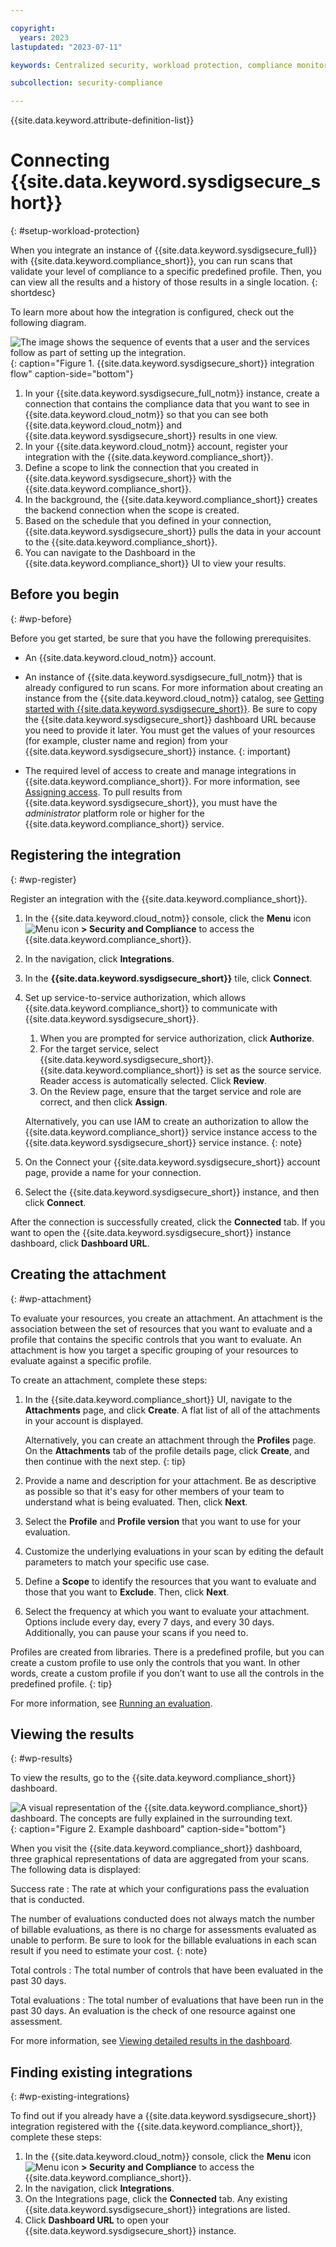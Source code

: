 ```yaml
---

copyright:
  years: 2023
lastupdated: "2023-07-11"

keywords: Centralized security, workload protection, compliance monitoring, compliance, scan, sysdig, multicloud, multi-cloud, azure, amazon, aws

subcollection: security-compliance

---
```


{{site.data.keyword.attribute-definition-list}}

# Connecting {{site.data.keyword.sysdigsecure_short}}
{: #setup-workload-protection}

When you integrate an instance of {{site.data.keyword.sysdigsecure_full}} with {{site.data.keyword.compliance_short}}, you can run scans that validate your level of compliance to a specific predefined profile. Then, you can view all the results and a history of those results in a single location.
{: shortdesc}



To learn more about how the integration is configured, check out the following diagram.

![The image shows the sequence of events that a user and the services follow as part of setting up the integration.](../images/workload-protection.svg){: caption="Figure 1. {{site.data.keyword.sysdigsecure_short}} integration flow" caption-side="bottom"}

1. In your {{site.data.keyword.sysdigsecure_full_notm}} instance, create a connection that contains the compliance data that you want to see in {{site.data.keyword.cloud_notm}} so that you can see both {{site.data.keyword.cloud_notm}} and {{site.data.keyword.sysdigsecure_short}} results in one view.
2. In your {{site.data.keyword.cloud_notm}} account, register your integration with the {{site.data.keyword.compliance_short}}.
3. Define a scope to link the connection that you created in {{site.data.keyword.sysdigsecure_short}} with the {{site.data.keyword.compliance_short}}.
4. In the background, the {{site.data.keyword.compliance_short}} creates the backend connection when the scope is created.
5. Based on the schedule that you defined in your connection, {{site.data.keyword.sysdigsecure_short}} pulls the data in your account to the {{site.data.keyword.compliance_short}}.
6. You can navigate to the Dashboard in the {{site.data.keyword.compliance_short}} UI to view your results.

## Before you begin
{: #wp-before}

Before you get started, be sure that you have the following prerequisites.

* An {{site.data.keyword.cloud_notm}} account.
* An instance of {{site.data.keyword.sysdigsecure_full_notm}} that is already configured to run scans. For more information about creating an instance from the {{site.data.keyword.cloud_notm}} catalog, see [Getting started with {{site.data.keyword.sysdigsecure_short}}](/docs/workload-protection?topic=workload-protection-getting-started).
   Be sure to copy the {{site.data.keyword.sysdigsecure_short}} dashboard URL because you need to provide it later. You must get the values of your resources (for example, cluster name and region) from your {{site.data.keyword.sysdigsecure_short}} instance.
   {: important}

* The required level of access to create and manage integrations in {{site.data.keyword.compliance_short}}. For more information, see [Assigning access](/docs/security-compliance?topic=security-compliance-access-management). To pull results from {{site.data.keyword.sysdigsecure_short}}, you must have the *administrator* platform role or higher for the {{site.data.keyword.compliance_short}} service.



## Registering the integration
{: #wp-register}

Register an integration with the {{site.data.keyword.compliance_short}}.

1. In the {{site.data.keyword.cloud_notm}} console, click the **Menu** icon ![Menu icon](../../icons/icon_hamburger.svg) **> Security and Compliance** to access the {{site.data.keyword.compliance_short}}.
1. In the navigation, click **Integrations**.
1. In the **{{site.data.keyword.sysdigsecure_short}}** tile, click **Connect**.
1. Set up service-to-service authorization, which allows {{site.data.keyword.compliance_short}} to communicate with {{site.data.keyword.sysdigsecure_short}}.
   1. When you are prompted for service authorization, click **Authorize**.
   1. For the target service, select {{site.data.keyword.sysdigsecure_short}}. {{site.data.keyword.compliance_short}} is set as the source service. Reader access is automatically selected. Click **Review**.
   1. On the Review page, ensure that the target service and role are correct, and then click **Assign**.

   Alternatively, you can use IAM to create an authorization to allow the {{site.data.keyword.compliance_short}} service instance access to the {{site.data.keyword.sysdigsecure_short}} service instance.
   {: note}

1. On the Connect your {{site.data.keyword.sysdigsecure_short}} account page, provide a name for your connection.
1. Select the {{site.data.keyword.sysdigsecure_short}} instance, and then click **Connect**.

After the connection is successfully created, click the **Connected** tab. If you want to open the {{site.data.keyword.sysdigsecure_short}} instance dashboard, click **Dashboard URL**.

## Creating the attachment
{: #wp-attachment}

To evaluate your resources, you create an attachment. An attachment is the association between the set of resources that you want to evaluate and a profile that contains the specific controls that you want to evaluate. An attachment is how you target a specific grouping of your resources to evaluate against a specific profile.



To create an attachment, complete these steps:

1. In the {{site.data.keyword.compliance_short}} UI, navigate to the **Attachments** page, and click **Create**. A flat list of all of the attachments in your account is displayed.

	Alternatively, you can create an attachment through the **Profiles** page. On the **Attachments** tab of the profile details page, click **Create**, and then continue with the next step.
	{: tip}

1. Provide a name and description for your attachment. Be as descriptive as possible so that it's easy for other members of your team to understand what is being evaluated. Then, click **Next**.
1. Select the **Profile** and **Profile version** that you want to use for your evaluation.

1. Customize the underlying evaluations in your scan by editing the default parameters to match your specific use case.
1. Define a **Scope** to identify the resources that you want to evaluate and those that you want to **Exclude**. Then, click **Next**.
1. Select the frequency at which you want to evaluate your attachment. Options include every day, every 7 days, and every 30 days. Additionally, you can pause your scans if you need to.

Profiles are created from libraries. There is a predefined profile, but you can create a custom profile to use only the controls that you want. In other words, create a custom profile if you don’t want to use all the controls in the predefined profile.
{: tip}

For more information, see [Running an evaluation](/docs/security-compliance?topic=security-compliance-scan-resources).

## Viewing the results
{: #wp-results}

To view the results, go to the {{site.data.keyword.compliance_short}} dashboard.

![A visual representation of the {{site.data.keyword.compliance_short}} dashboard. The concepts are fully explained in the surrounding text.](../images/dashboard.svg){: caption="Figure 2. Example dashboard" caption-side="bottom"}

When you visit the {{site.data.keyword.compliance_short}} dashboard, three graphical representations of data are aggregated from your scans. The following data is displayed:

Success rate
:   The rate at which your configurations pass the evaluation that is conducted.

The number of evaluations conducted does not always match the number of billable evaluations, as there is no charge for assessments evaluated as unable to perform. Be sure to look for the billable evaluations in each scan result if you need to estimate your cost.
{: note}

Total controls
:   The total number of controls that have been evaluated in the past 30 days. 

Total evaluations
:   The total number of evaluations that have been run in the past 30 days. An evaluation is the check of one resource against one assessment.

For more information, see [Viewing detailed results in the dashboard](/docs/security-compliance?topic=security-compliance-results&interface=ui#view-detailed-results).

## Finding existing integrations
{: #wp-existing-integrations}

To find out if you already have a {{site.data.keyword.sysdigsecure_short}} integration registered with the {{site.data.keyword.compliance_short}}, complete these steps:

1. In the {{site.data.keyword.cloud_notm}} console, click the **Menu** icon ![Menu icon](../../icons/icon_hamburger.svg) **> Security and Compliance** to access the {{site.data.keyword.compliance_short}}.
1. In the navigation, click **Integrations**.
1. On the Integrations page, click the **Connected** tab. Any existing {{site.data.keyword.sysdigsecure_short}} integrations are listed.
1. Click **Dashboard URL** to open your {{site.data.keyword.sysdigsecure_short}} instance.


